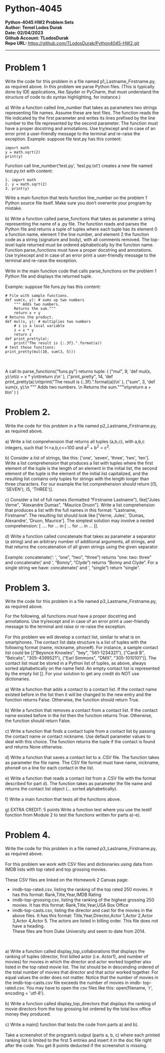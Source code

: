 # Python-4045 <br>
**Python-4045 HW2 Problem Sets** <br>
**Author: Temel Lodos Durak** <br>
**Date: 02/04/2023** <br>
**Github Account: TLodosDurak** <br>
**Repo URL:** https://github.com/TLodosDurak/Python4045-HW2.git 

---
# Problem 1
Write the code for this problem in a file named p1_Lastname_Firstname.py, as required above.
In this problem we parse Python files. (This is typically done by IDE applications, like Spyder or
PyCharm, that must understand the structure of code to do syntax highlighting, for instance.)
<br><br>
a) Write a function called line_number that takes as parameters two strings representing file names.
Assume these are text files. The function reads the file indicated by the first parameter and writes its
lines prefixed by the line number to the file represented by the second parameter.
The function must have a proper docstring and annotations. Use try/except and in case of an error print
a user-friendly message to the terminal and re-raise the exception.
Example: suppose file test.py has this content:<br>
```
import math
y = math.sqrt(2)
print(y)
```
Function call line_number(‘test.py’, ‘test.py.txt’) creates a new file named test.py.txt with content:
```
1. import math
2. y = math.sqrt(2)
3. print(y)
```
Write a main function that tests function line_number on the problem 1 Python source file itself. Make
sure you don’t overwrite your program by mistake.<br><br>
b) Write a function called parse_functions that takes as parameter a string representing the name of
a .py file. The function reads and parses the Python file and returns a tuple of tuples where each tuple
has its element 0 a function name, element 1 the line number, and element 2 the function code as a
string (signature and body), with all comments removed.
The top-level tuple returned must be ordered alphabetically by the function name.
Function parse_functions must have a proper docstring and annotations. Use try/except and in case of
an error print a user-friendly message to the terminal and re-raise the exception.
<br><br>
Write in the main function code that calls parse_functions on the problem 1 Python file and displays
the returned tuple.
<br><br>
Example: suppose file funs.py has this content:
```
# File with sample functions.
def sum(x, y): # sums up two numbers
    """ Adds two numbers.
    Returns the sum."""
    return x + y
# Returns the product.
def mul(x, y): # multiplies two numbers
    # z is a local variable
    z = x * y
    return z
def print_pretty(a):
    print("The result is {:.3f}.".format(a))
# test these functions:
print_pretty(mul(10, sum(3, 5)))
``` 
<br><br>
A call to parse_functions("funs.py") returns tuple:
( ("mul", 9, 'def mul(x, y):\n\tz = x * y\n\treturn z\n' ),
("print_pretty", 14, 'def print_pretty(a):\n\tprint("The result is {:.3f}.".format(a))\n' ),
("sum", 3, 'def sum(x, y):\n """ Adds two numbers. \n Returns the sum."""\n\yreturn a + b\n' ) )

# Problem 2.
Write the code for this problem in a file named p2_Lastname_Firstname.py, as required above.
<br><br>
a) Write a list comprehension that returns all tuples (a,b,c), with a,b,c integers, such that 1<=a,b,c<=100
and a<sup>2</sup> + b<sup>2</sup> = c<sup>2</sup>.
<br><br>
b) Consider a list of strings, like this: ['one', 'seven', 'three', 'two', 'ten']. Write a list comprehension that
produces a list with tuples where the first element of the tuple is the length of an element in the initial
list, the second element of the tuple is the element of the initial list capitalized, and the resulting list
contains only tuples for strings with the length longer than three characters.
For our example the list comprehension should return [(5, 'SEVEN'), (5, 'THREE')].
<br><br>
c) Consider a list of full names (formatted “Firstname Lastname”), like["Jules Verne", "Alexandre
Dumas", "Maurice Druon"]. Write a list comprehension that produces a list with the full names in this
format: “Lastname, Firstname”. The resulting list should look like ['Verne, Jules', 'Dumas, Alexandre',
'Druon, Maurice'].
The simplest solution may involve a nested comprehension: [ .... for ... in [ ... for ... in ... ]].
<br><br>
d) Write a function called concatenate that takes as parameter a separator (a string) and an arbitrary
number of additional arguments, all strings, and that returns the concatenation of all given strings using
the given separator.
<br><br>
Example: concatenate(‘: ‘, “one”, “two”, “three”) returns “one: two: three”
and concatenate(‘ and ‘, “Bonny”, “Clyde”) returns “Bonny and Clyde”.
For a single string we have: concatenate(‘ and ‘, “single”) return “single”.

# Problem 3. 
Write the code for this problem in a file named p3_Lastname_Firstname.py, as required above.

For the following, all functions must have a proper docstring and annotations. Use try/except and in
case of an error print a user-friendly message to the terminal and raise or re-raise the exception.
<br><br>
For this problem we will develop a contact list, similar to what is on smartphones.
The contact list data structure is a list of tuples with the following format (name, nickname, phone#).
For instance, a sample contact list could be [("Beyonce Knowles", "bey", "561-1234321"), ("Cardi B",
"Belcalis", "305-4399521"), ("Earl Simmons", "DMX", "305-1010101")].
The contact list must be stored in a Python list of tuples, as above, always sorted alphabetically on the
name field. An empty contact list is represented by the empty list []. For your solution to get any credit
do NOT use dictionaries.
<br><br>
a) Write a function that adds a contact to a contact list. If the contact name existed before in the list then
it will be changed to the new entry and the function returns False. Otherwise, the function should
return True.
<br><br>
b) Write a function that removes a contact from a contact list. If the contact name existed before in the
list then the function returns True. Otherwise, the function should return False.
<br><br>
c) Write a function that finds a contact tuple from a contact list by passing the contact name or contact
nickname. Use default parameter values to deal with this choice. The function returns the tuple if the
contact is found and returns None otherwise.
<br><br>
d) Write a function that saves a contact list to a .CSV file. The function takes as parameter the file
name. The CSV file format must have name, nickname, phone# on a line for each contact in the list.
<br><br>
e) Write a function that reads a contact list from a .CSV file with the format described for part d). The
function takes as parameter the file name and returns the contact list object (... sorted alphabetically).
<br><br>
f) Write a main function that tests all the functions above.
<br><br>
g) EXTRA CREDIT: 5 points
Write a function test where you use the testif function from Module 2 to test the functions written for
parts a)-e).

# Problem 4. 
Write the code for this problem in a file named  p3_Lastname_Firstname.py, as required above.
<br><br>
For this problem we work with CSV files and dictionaries using data from IMDB lists with top rated
and top grossing movies.<br><br>
These CSV files are linked on the Homework 2 Canvas page:
- imdb-top-rated.csv, listing the ranking of the top rated 250 movies. It has this format:
Rank,Title,Year,IMDB Rating
- imdb-top-grossing.csv, listing the ranking of the highest grossing 250 movies. It has this format:
Rank,Title,Year,USA Box Office
- imdb-top-casts.csv, listing the director and cast for the movies in the above files. It has this format:
Title,Year,Director,Actor 1,Actor 2,Actor 3,Actor 4,Actor 5. The actors are listed in billing order.
This file does not have a heading.<br>
These files are from Duke University and seem to date from 2014.

<br><br>
a) Write a function called display_top_collaborations that displays the ranking of tuples (director, first
billed actor (i.e. Actor1), and number of movies) for movies in which the director and actor worked
together also listed in the top rated movie list. The list should be in descending ordered of the total
number of movies that director and that actor worked together. For equal values the order does not
matter.
Notice that the number of movies in the imdb-top-casts.csv file exceeds the number of movies in imdb-
top-rated.csv. You may have to open the csv files like this: open(filename, 'r', encoding = 'utf-8').
<br><br>
b) Write a function called display_top_directors that displays the ranking of movie directors from the
top grossing list ordered by the total box office money they produced.
<br><br>
c) Write a main() function that tests the code from parts a) and b).
<br><br>
Take a screenshot of the program’s output (parts a, b, c) where each printed ranking list is limited to
the first 5 entries and insert it in the doc file right after the code. You get 8 points deducted if the
screenshot is missing.
